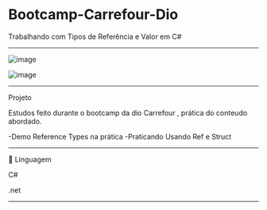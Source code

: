 # Bootcamp-Carrefour-Dio
Trabalhando com Tipos de Referência e Valor em C#
**************************************************************************************************

![image](https://user-images.githubusercontent.com/72118415/161806191-bbf15b8f-e817-4d98-b508-c97fd9079531.png)

![image](https://user-images.githubusercontent.com/72118415/162277299-7b174380-c42e-4354-8d78-997a6d3d570c.png)

*************************************************************************************************
Projeto

Estudos feito durante o bootcamp da dio Carrefour , prática do conteudo abordado.

-Demo Reference Types na prática
-Praticando Usando Ref e Struct

**************************************************************************************************
🚀 Linguagem

C#

.net

*************************************************************************************************
